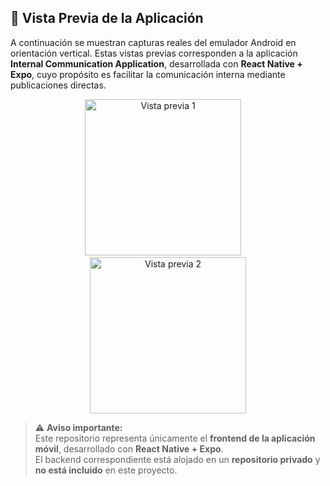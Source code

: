 ## 📱 Vista Previa de la Aplicación

A continuación se muestran capturas reales del emulador Android en orientación vertical. Estas vistas previas corresponden a la aplicación **Internal Communication Application**, desarrollada con **React Native + Expo**, cuyo propósito es facilitar la comunicación interna mediante publicaciones directas.

<p align="center">
  <img src="https://github.com/user-attachments/assets/348920ae-9f6e-492c-8cb7-f8ed61ee36d7" alt="Vista previa 1" width="250" />
  &nbsp;&nbsp;&nbsp;
  <img src="https://github.com/user-attachments/assets/4c6524f1-9a6b-47d3-bc77-29bb4ebb736a" alt="Vista previa 2" width="250" />
</p>

> ⚠️ **Aviso importante:**  
> Este repositorio representa únicamente el **frontend de la aplicación móvil**, desarrollado con **React Native + Expo**.  
> El backend correspondiente está alojado en un **repositorio privado** y **no está incluido** en este proyecto.
